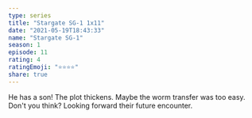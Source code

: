 ```yaml
---
type: series
title: "Stargate SG-1 1x11"
date: "2021-05-19T18:43:33"
name: "Stargate SG-1"
season: 1
episode: 11
rating: 4
ratingEmoji: "⭐️⭐️⭐️⭐️"
share: true
---
```


He has a son! The plot thickens. Maybe the worm transfer was too easy. Don't you think? Looking forward their future encounter.
